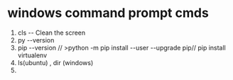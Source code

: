 # windows command prompt cmds
1. cls -- Clean the screen
2. py --version 
3. pip --version   // >python -m pip install --user --upgrade pip// pip install virtualenv
4. ls(ubuntu) , dir (windows)
5. 
